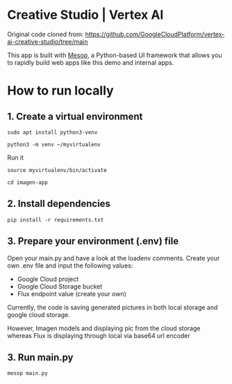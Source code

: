 # Creative Studio | Vertex AI

Original code cloned from: https://github.com/GoogleCloudPlatform/vertex-ai-creative-studio/tree/main

This app is built with [Mesop](https://google.github.io/mesop), a Python-based UI framework that allows you to rapidly build web apps like this demo and internal apps.

# How to run locally

## 1. Create a virtual environment
```
sudo apt install python3-venv
```
```
python3 -m venv ~/myvirtualenv
```

Run it
```
source myvirtualenv/bin/activate
```

```
cd imagen-app
```

## 2. Install dependencies
```
pip install -r requirements.txt
```

## 3. Prepare your environment (.env) file
Open your main.py and have a look at the loadenv comments.
Create your own .env file and input the following values:
- Google Cloud project
- Google Cloud Storage bucket
- Flux endpoint value (create your own)

Currently, the code is saving generated pictures in both local storage and google cloud storage.

However, Imagen models and displaying pic from the cloud storage whereas Flux is displaying through local via base64 url encoder

## 3. Run main.py
```
mesop main.py
```
